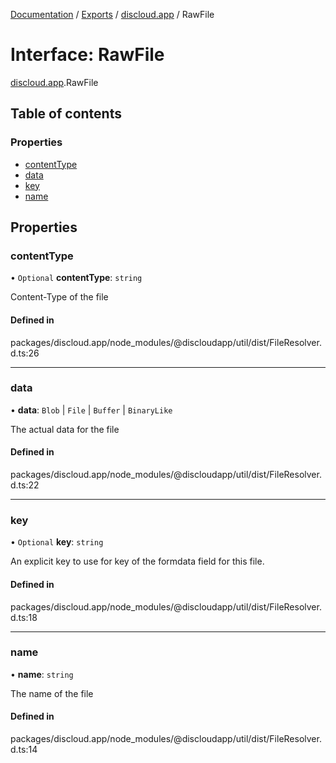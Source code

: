 [Documentation](../README.md) / [Exports](../modules.md) / [discloud.app](../modules/discloud_app.md) / RawFile

# Interface: RawFile

[discloud.app](../modules/discloud_app.md).RawFile

## Table of contents

### Properties

- [contentType](discloud_app.RawFile.md#contenttype)
- [data](discloud_app.RawFile.md#data)
- [key](discloud_app.RawFile.md#key)
- [name](discloud_app.RawFile.md#name)

## Properties

### contentType

• `Optional` **contentType**: `string`

Content-Type of the file

#### Defined in

packages/discloud.app/node_modules/@discloudapp/util/dist/FileResolver.d.ts:26

___

### data

• **data**: `Blob` \| `File` \| `Buffer` \| `BinaryLike`

The actual data for the file

#### Defined in

packages/discloud.app/node_modules/@discloudapp/util/dist/FileResolver.d.ts:22

___

### key

• `Optional` **key**: `string`

An explicit key to use for key of the formdata field for this file.

#### Defined in

packages/discloud.app/node_modules/@discloudapp/util/dist/FileResolver.d.ts:18

___

### name

• **name**: `string`

The name of the file

#### Defined in

packages/discloud.app/node_modules/@discloudapp/util/dist/FileResolver.d.ts:14

